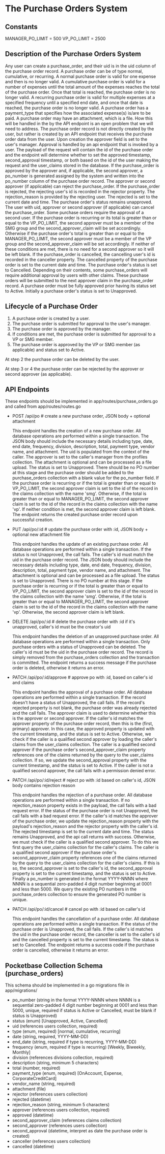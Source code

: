 # The Purchase Orders System

## Constants

MANAGER_PO_LIMIT = 500
VP_PO_LIMIT = 2500

## Description of the Purchase Orders System

Any user can create a purchase_order, and their uid is in the uid column of the
purchase order record. A purchase order can be of type normal, cumulative, or
recurring. A normal purchase order is valid for one expense and then is no
longer valid. A cumulative purchase order is valid for a number of expenses
until the total amount of the expenses reaches the total of the purchase order.
Once that total is reached, the purchase order is no longer valid. A recurring
purchase order is valid for multiple expenses at a specified frequency until a
specified end date, and once that date is reached, the purchase order is no
longer valid. A purchase order has a payment_type that specifies how the
associated expense(s) is/are to be paid. A purchase order may have an
attachment, which is a file. How this will be handled in the by the API endpoint
is an open problem that we will need to address. The purchase order record is
not directly created by the user, but rather is created by an API endpoint that
receives the purchase order data from the user. Upon creation the approver field
is set to the user's manager. Approval is handled by an api endpoint that is
invoked by a user. The payload of the request will contain the id of the
purchase order and the endpoint will determine whether to set the approved
timestamp, second_approval timestamp, or both based on the id of the user making
the request and the user_claims stored in the database. If the purchase_order is
approved by the approver and, if applicable, the second approver, a po_number is
generated assigned by the system and written into the po_number column of the
purchase order record. The approver or second approver (if applicable) can
reject the purchase_order. If the purchase_order is rejected, the rejecting
user's id is recorded in the rejector property. The rejection_reason is provided
by the rejecting user. The rejected is set to the current date and time. The
purchase order's status remains unapproved. The user with uid, approver or
second approver (if applicable) can cancel the purchase_order. Some purchase
orders require the approval of a second user. If the purchase order is recurring
or its total is greater than or equal to the VP_PO_LIMIT, the second approver
must be a member of the SMG group and the second_approver_claim will be set
accordingly. Otherwise if the purchase order's total is greater than or equal to
the MANAGER_PO_LIMIT, the second approver must be a member of the VP group and
the second_approver_claim will be set accordingly. If neither of these
conditions are met, there is no need for a second approver so it will be left
blank. If the purchase_order is cancelled, the cancelling user's id is recorded
in the canceller property. The cancelled property of the purchase order is set
to the current date and time. The purchase order's status is set to Cancelled.
Depending on their contents, some purchase_orders will require additional
approval by users with other claims. These purchase orders will be submitted to
the next approver claim in the purchase_order record. A purchase order must be
fully approved prior having its status set to Active. Initially a purchase
order's status is set to Unapproved.

## Lifecycle of a Purchase Order

1. A purchase order is created by a user.
2. The purchase order is submitted for approval to the user's manager.
3. The purchase order is approved by the manager.
4. If conditions are met, the purchase order is submitted for approval to a VP
   or SMG member.
5. The purchase order is approved by the VP or SMG member (as applicable) and
   status set to Active.

At step 2 the purchase order can be deleted by the user.

At step 3 or 4 the purchase order can be rejected by the approver or second
approver (as applicable).

## API Endpoints

These endpoints should be implemented in app/routes/purchase_orders.go and called from app/routes/routes.go

- POST /api/po # create a new purchase order, JSON body + optional attachment

  This endpoint handles the creation of a new purchase order. All database
  operations are performed within a single transaction. The JSON body should
  include the necessary details including type, date, end date, frequency,
  division, description, total, payment type, vendor name, and attachment. The
  uid is populated from the context of the caller. The approver is set to the
  caller's manager from the profiles collection. The attachment is optional and
  can be processed as a file upload. The status is set to Unapproved. There
  should be no PO number at this stage and the purchase order should be added to
  the purchase_orders collection with a blank value for the po_number field. If
  the purchase order is recurring or if the total is greater than or equal to
  VP_PO_LIMIT, the second approver claim is set to the id of the record in the
  claims collection with the name 'smg'. Otherwise, if the total is greater than
  or equal to MANAGER_PO_LIMIT, the second approver claim is set to the id of
  the record in the claims collection with the name 'vp'. If neither condition
  is met, the second approver claim is left blank. The endpoint returns the
  created purchase order record upon successful creation.

- PUT /api/po/:id # update the purchase order with :id, JSON body + optional new attachment file

  This endpoint handles the update of an existing purchase order. All database
  operations are performed within a single transaction. If the status is not
  Unapproved, the call fails. The caller's id must match the uid in the
  purchase order record. The JSON body should include the necessary details
  including type, date, end date, frequency, division, description, total,
  payment type, vendor name, and attachment. The attachment is optional and can
  be processed as a file upload. The status is set to Unapproved. There is no PO
  number at this stage. If the purchase order is recurring or if the total is
  greater than or equal to VP_PO_LIMIT, the second approver claim is set to the
  id of the record in the claims collection with the name 'smg'. Otherwise, if
  the total is greater than or equal to MANAGER_PO_LIMIT, the second approver
  claim is set to the id of the record in the claims collection with the name
  'vp'. Otherwise, the second approver claim is left blank.

- DELETE /api/po/:id # delete the purchase order with :id if it's unapproved, caller's id must be the creator's uid

  This endpoint handles the deletion of an unapproved purchase order. All
  database operations are performed within a single transaction. Only purchase
  orders with a status of Unapproved can be deleted. The caller's id must be the
  uid in the purchase order record. The record is simply removed from the
  purchase_orders collection and the transaction is committed. The endpoint
  returns a success message if the purchase order is deleted, otherwise it
  returns an error.

- PATCH /api/po/:id/approve # approve po with :id, based on caller's id and claims

  This endpoint handles the approval of a purchase order. All database
  operations are performed within a single transaction. If the record doesn't
  have a status of Unapproved, the call fails. If the record's rejected property
  is not blank, the purchase order was already rejected and the call fails. The
  approver claim is used to determine whether this is the approver or second
  approver. If the caller's id matches the approver property of the purchase
  order record, then this is the (first, primary) approver. In this case, the
  approved property is updated with the current timestamp, and the status is set
  to Active. Otherwise, we check if the caller is a qualified second approver by
  loading the caller's claims from the user_claims collection. The caller is a
  qualified second approver if the purchase order's second_approver_claim
  property references one of the claims returned by the query to the user_claims
  collection. If so, we update the second_approval property with the current
  timestamp, and the status is set to Active. If the caller is not a qualified
  second approver, the call fails with a permission denied error.

- PATCH /api/po/:id/reject # reject po with :id based on caller's id, JSON body contains rejection reason

  This endpoint handles the rejection of a purchase order. All database
  operations are performed within a single transaction. If no rejection_reason
  property exists in the payload, the call fails with a bad request error. If
  the status of the purchase order is not Unapproved, the call fails with a bad
  request error. If the caller's id matches the approver of the purchase order,
  we update the rejection_reason property with the payload's rejection_reason
  and the rejector property with the caller's id. The rejected timestamp is set
  to the current date and time. The status remains Unapproved, and the api call
  returns with success. Otherwise, we must check if the caller is a qualified
  second approver. To do this we first query the user_claims collection for the
  caller's claims. The caller is a qualified second approver if the purchase
  order's second_approver_claim property references one of the claims returned
  by the query to the user_claims collection for the caller's claims. If this is
  so, the second_approver is set to the caller's id, the second_approval
  property is set to the current timestamp, and the status is set to Active.
  Finally a po_number is generated in the format YYYY-NNNN where NNNN is a
  sequential zero-padded 4 digit number beginning at 0001 and less than 5000. We
  query the existing PO numbers in the purchase_orders collection to ensure the
  generated PO number is unique.

- PATCH /api/po/:id/cancel # cancel po with :id based on caller's id

  This endpoint handles the cancellation of a purchase order. All database
  operations are performed within a single transaction. If the status of the
  purchase order is Unapproved, the call fails. If the caller's id matches the
  uid in the purchase order record, the canceller is set to the caller's id
  and the cancelled property is set to the current timestamp. The status is set
  to Cancelled. The endpoint returns a success code if the purchase order is
  cancelled, otherwise it returns an error.

## Pocketbase Collection Schema (purchase_orders)

This schema should be implemented in a go migrations file in app/migrations/

- po_number (string in the format YYYY-NNNN where NNNN is a sequential
  zero-padded 4 digit number beginning at 0001 and less than 5000, unique,
  required if status is Active or Cancelled, must be blank if status is
  Unapproved)
- status (enum) [Unapproved, Active, Cancelled]
- uid (references users collection, required)
- type (enum, required) [normal, cumulative, recurring]
- date (string, required, YYYY-MM-DD)
- end_date (string, required if type is recurring, YYYY-MM-DD)
- frequency (enum, required if type is recurring) [Weekly, Biweekly, Monthly]
- division (references divisions collection, required)
- description (string, minimum 5 characters)
- total (number, required)
- payment_type (enum, required) [OnAccount, Expense, CorporateCreditCard]
- vendor_name (string, required)
- attachment (file)
- rejector (references users collection)
- rejected (datetime)
- rejection_reason (string, minimum 5 characters)
- approver (references users collection, required)
- approved (datetime)
- second_approver_claim (references claims collection)
- second_approver (references users collection)
- second_approval (datetime, interpret as date the purchase order is created)
- canceller (references users collection)
- cancelled (datetime)
